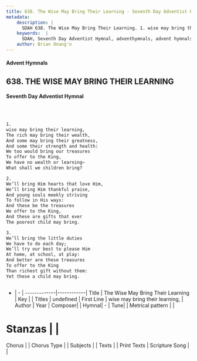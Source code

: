 ```yaml
---
title: 638. The Wise May Bring Their Learning - Seventh Day Adventist Hymnal
metadata:
    description: |
      SDAH 638. The Wise May Bring Their Learning. 1. wise may bring their learning, The rich may bring their wealth, And some may bring their greatness, And some their strength and health: We too would bring our treasures To offer to the King, We have no wealth or learning— What shall we children bring?
    keywords:  |
      SDAH, Seventh Day Adventist Hymnal, adventhymnals, advent hymnals, The Wise May Bring Their Learning, wise may bring their learning, 
    author: Brian Onang'o
---
```


#### Advent Hymnals
## 638. THE WISE MAY BRING THEIR LEARNING
#### Seventh Day Adventist Hymnal

```txt



1.
wise may bring their learning,
The rich may bring their wealth,
And some may bring their greatness,
And some their strength and health:
We too would bring our treasures
To offer to the King,
We have no wealth or learning—
What shall we children bring?

2.
We’ll bring Him hearts that love Him,
We’ll bring Him thankful praise,
And young souls meekly striving
To follow in His ways:
And these be the treasures
We offer to the King,
And these are gifts that ever
The poorest child may bring.

3.
We’ll bring the little duties
We have to do each day;
We’ll try our best to please Him
At home, at school, at play:
And better are these treasures
To offer to the King
Than richest gift without them:
Yet these a child may bring.



```

- |   -  |
-------------|------------|
Title | The Wise May Bring Their Learning |
Key |  |
Titles | undefined |
First Line | wise may bring their learning, |
Author | 
Year | 
Composer|  |
Hymnal|  - |
Tune|  |
Metrical pattern | |
# Stanzas |  |
Chorus |  |
Chorus Type |  |
Subjects |  |
Texts |  |
Print Texts | 
Scripture Song |  |
  
